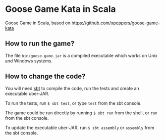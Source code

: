 # Goose Game Kata in Scala

Goose Game in Scala, based on https://github.com/xpeppers/goose-game-kata

## How to run the game?

The file `bin/goose-game.jar` is a compiled executable which works on Unix and Windows systems.

## How to change the code?

You will need [sbt](https://www.scala-sbt.org/) to compile the code, run the tests and create an executable uber-JAR.

To run the tests, run `$ sbt test`, or type `test` from the sbt console.

The game could be run directly by running `$ sbt run` from the shell, or `run` from the sbt console.

To update the executable uber-JAR, run `$ sbt assembly` or `assembly` from the sbt console.



  

